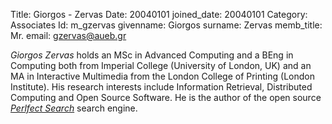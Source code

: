 Title: Giorgos - Zervas
Date: 20040101
joined_date: 20040101
Category: Associates
Id: m_gzervas
givenname: Giorgos
surname: Zervas
memb_title: Mr.
email: gzervas@aueb.gr

_Giorgos Zervas_ holds an MSc in Advanced Computing and a BEng in Computing both from Imperial College (University of London, UK) and an MA in Interactive Multimedia from the London College of Printing (London Institute). His research interests include Information Retrieval, Distributed Computing and Open Source Software. He is the author of the open source _[Perlfect Search](http://www.perlfect.com/freescripts/search)_ search engine.